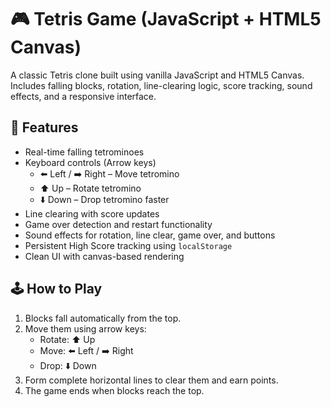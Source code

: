 # 🎮 Tetris Game (JavaScript + HTML5 Canvas)

A classic Tetris clone built using vanilla JavaScript and HTML5 Canvas. Includes falling blocks, rotation, line-clearing logic, score tracking, sound effects, and a responsive interface.

## 🚀 Features

- Real-time falling tetrominoes
- Keyboard controls (Arrow keys)
  - ⬅️ Left / ➡️ Right – Move tetromino
  - ⬆️ Up – Rotate tetromino
  - ⬇️ Down – Drop tetromino faster
- Line clearing with score updates
- Game over detection and restart functionality
- Sound effects for rotation, line clear, game over, and buttons
- Persistent High Score tracking using `localStorage`
- Clean UI with canvas-based rendering

## 🕹️ How to Play

1. Blocks fall automatically from the top.
2. Move them using arrow keys:
   - Rotate: ⬆️ Up
   - Move: ⬅️ Left / ➡️ Right
   - Drop: ⬇️ Down
3. Form complete horizontal lines to clear them and earn points.
4. The game ends when blocks reach the top.


